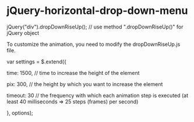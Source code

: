 # jQuery-horizontal-drop-down-menu

jQuery("div").dropDownRiseUp(); // use method ".dropDownRiseUp()" for jQuery object

To customize the animation, you need to modify the dropDownRiseUp.js file.

var settings = $.extend({

  time: 1500, // time to increase the height of the element
  
  pix: 300, // the height by which you want to increase the element
  
  timeout: 30 // the frequency with which each animation step is executed (at least 40 milliseconds => 25 steps (frames) per second)
  
}, options);
